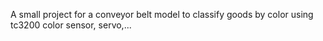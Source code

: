 A small project for a conveyor belt model to classify goods by color using tc3200 color sensor, servo,...
